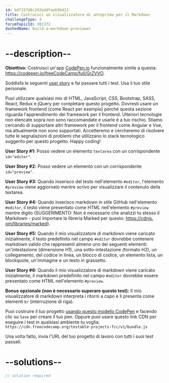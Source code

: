 ```yaml
---
id: bd7157d8c242eddfaeb5bd13
title: Costruisci un visualizzatore di anteprima per il Markdown
challengeType: 3
forumTopicId: 301372
dashedName: build-a-markdown-previewer
---
```


# --description--

**Obiettivo:** Costruisci un'app [CodePen.io](https://codepen.io) funzionalmente simile a questa: <https://codepen.io/freeCodeCamp/full/GrZVVO>.

Soddisfa le seguenti [user story](https://en.wikipedia.org/wiki/User_story) e fai passare tutti i test. Usa il tuo stile personale.

Puoi utilizzare qualsiasi mix di HTML, JavaScript, CSS, Bootstrap, SASS, React, Redux e jQuery per completare questo progetto. Dovresti usare un framework frontend (come React per esempio) perché questa sezione riguarda l'apprendimento dei framework per il frontend. Ulteriori tecnologie non elencate sopra non sono raccomandate e usarle è a tuo rischio. Stiamo cercando di supportare altri framework per il frontend come Angular e Vue, ma attualmente non sono supportati. Accetteremo e cercheremo di risolvere tutte le segnalazioni di problemi che utilizzano lo stack tecnologico suggerito per questo progetto. Happy coding!

**User Story #1:** Posso vedere un elemento `textarea` con un corrispondente `id="editor"`.

**User Story #2:** Posso vedere un elemento con un corrispondente `id="preview"`.

**User Story #3:** Quando inserisco del testo nell'elemento `#editor`, l'elemento `#preview` viene aggiornato mentre scrivo per visualizzare il contenuto della textarea.

**User Story #4:** Quando inserisco markdown in stile GitHub nell'elemento `#editor`, il testo viene presentato come HTML nell'elemento `#preview` mentre digito (SUGGERIMENTO: Non è necessario che analizzi tu stesso il Markdown - puoi importare la libreria Marked per questo: [https://cdnjs. om/libraries/marked](https://cdnjs.com/libraries/marked)).

**User Story #5:** Quando il mio visualizzatore di markdown viene caricato inizialmente, il testo predefinito nel campo `#editor` dovrebbe contenere markdown valido che rappresenti almeno uno dei seguenti elementi: un'intestazione (dimensione H1), una sotto-intestazione (formato H2), un collegamento, del codice in linea, un blocco di codice, un elemento lista, un blockquote, un'immagine e un testo in grassetto.

**User Story #6:** Quando il mio visualizzatore di markdown viene caricato inizialmente, il markdown predefinito nel campo `#editor` dovrebbe essere presentato come HTML nell'elemento `#preview`.

**Bonus opzionale (non è necessario superare questo test):** Il mio visualizzatore di markdown interpreta i ritorni a capo e li presenta come elementi `br` (interruzione di riga).

Puoi costruire il tuo progetto <a href='https://codepen.io/pen?template=MJjpwO' target='_blank' rel='nofollow'>usando questo modello CodePen</a> e facendo clic su `Save` per creare il tuo pen. Oppure puoi usare questo link CDN per eseguire i test in qualsiasi ambiente tu voglia: `https://cdn.freecodecamp.org/testable-projects-fcc/v1/bundle.js`

Una volta fatto, invia l'URL del tuo progetto di lavoro con tutti i suoi test passati.

# --solutions--

```js
// solution required
```

